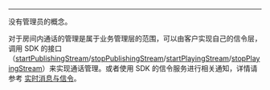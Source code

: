 <Title>在每个房间，通话中是否有管理员？</Title>



- - -

没有管理员的概念。

对于房间内通话的管理是属于业务管理层的范围，可以由客户实现自己的信令层，调用 SDK 的接口（[startPublishingStream](https://doc-zh.zego.im/article/api?doc=Express_Video_SDK_API~Java_android~class~im-zego-zegoexpress-zego-express-engine&jumpType=route#start-publishing-stream)/[stopPublishingStream](https://doc-zh.zego.im/article/api?doc=Express_Video_SDK_API~Java_android~class~im-zego-zegoexpress-zego-express-engine&jumpType=route#stop-publishing-stream)/[startPlayingStream](https://doc-zh.zego.im/article/api?doc=Express_Video_SDK_API~Java_android~class~im-zego-zegoexpress-zego-express-engine&jumpType=route#start-playing-stream)/[stopPlayingStream](https://doc-zh.zego.im/article/api?doc=Express_Video_SDK_API~Java_android~class~im-zego-zegoexpress-zego-express-engine&jumpType=route#stop-playing-stream)）来实现通话管理。或者使用 SDK 的信令服务进行相关通知，详情请参考 [实时消息与信令](/real-time-video-android-java/room/messaging-and-signaling)。
